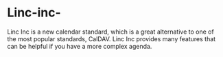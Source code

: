 # Linc-inc-
Linc Inc is a new calendar standard, which is a great alternative to one of the most popular standards, CalDAV. Linc Inc provides many features that can be helpful if you have a more complex agenda.
